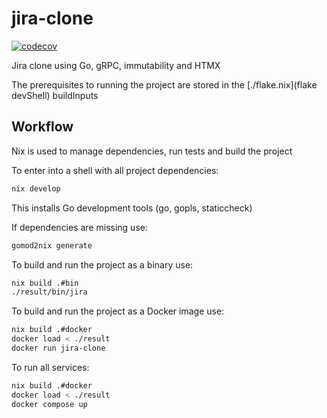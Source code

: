 # jira-clone
[![codecov](https://codecov.io/github/ARLJohnston/jira-clone/graph/badge.svg?token=G9YO8HYCDG)](https://codecov.io/github/ARLJohnston/jira-clone)

Jira clone using Go, gRPC, immutability and HTMX

The prerequisites to running the project are stored in the [./flake.nix](flake devShell) buildInputs

## Workflow
Nix is used to manage dependencies, run tests and build the project

To enter into a shell with all project dependencies:
```bash
nix develop
```
This installs Go development tools (go, gopls, staticcheck)

If dependencies are missing use:
```bash
gomod2nix generate
```

To build and run the project as a binary use:
```bash
nix build .#bin
./result/bin/jira
```

To build and run the project as a Docker image use:
```bash
nix build .#docker
docker load < ./result
docker run jira-clone
```

To run all services:
```bash
nix build .#docker
docker load < ./result
docker compose up
```
